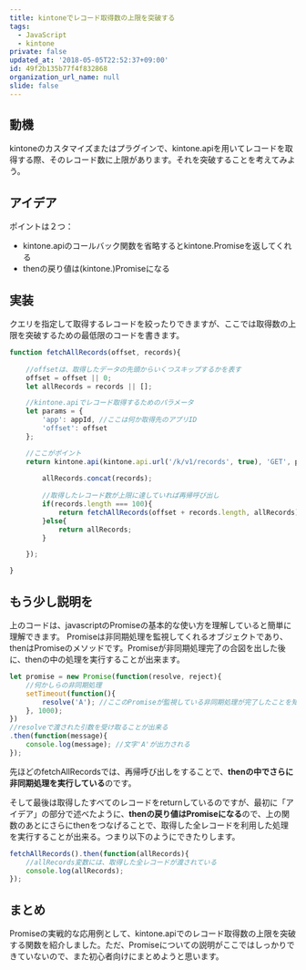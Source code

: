 ```yaml
---
title: kintoneでレコード取得数の上限を突破する
tags:
  - JavaScript
  - kintone
private: false
updated_at: '2018-05-05T22:52:37+09:00'
id: 49f2b135b77f4f832868
organization_url_name: null
slide: false
---
```

## 動機
kintoneのカスタマイズまたはプラグインで、kintone.apiを用いてレコードを取得する際、そのレコード数に上限があります。それを突破することを考えてみよう。

## アイデア

ポイントは２つ：

- kintone.apiのコールバック関数を省略するとkintone.Promiseを返してくれる
- thenの戻り値は(kintone.)Promiseになる


## 実装

クエリを指定して取得するレコードを絞ったりできますが、ここでは取得数の上限を突破するための最低限のコードを書きます。

```javascript:fetchAllRecords.js
function fetchAllRecords(offset, records){
    
    //offsetは、取得したデータの先頭からいくつスキップするかを表す
    offset = offset || 0;
    let allRecords = records || [];

    //kintone.apiでレコード取得するためのパラメータ
    let params = {
        'app': appId, //ここは何か取得先のアプリID
        'offset': offset
    };

    //ここがポイント
    return kintone.api(kintone.api.url('/k/v1/records', true), 'GET', params).then(function(records){
        
        allRecords.concat(records);
        
        //取得したレコード数が上限に達していれば再帰呼び出し
        if(records.length === 100){
            return fetchAllRecords(offset + records.length, allRecords);
        }else{
            return allRecords;
        }

    });

}
```

## もう少し説明を

上のコードは、javascriptのPromiseの基本的な使い方を理解していると簡単に理解できます。
Promiseは非同期処理を監視してくれるオブジェクトであり、thenはPromiseのメソッドです。Promiseが非同期処理完了の合図を出した後に、thenの中の処理を実行することが出来ます。

```javascript:example1.js
let promise = new Promise(function(resolve, reject){
    //何かしらの非同期処理
    setTimeout(function(){
        resolve('A'); //ここのPromiseが監視している非同期処理が完了したことを知らせる関数
    }, 1000);
})
//resolveで渡された引数を受け取ることが出来る
.then(function(message){
    console.log(message); //文字'A'が出力される
});

```

先ほどのfetchAllRecordsでは、再帰呼び出しをすることで、**thenの中でさらに非同期処理を実行している**のです。

そして最後は取得したすべてのレコードをreturnしているのですが、最初に「アイデア」の部分で述べたように、**thenの戻り値はPromiseになる**ので、上の関数のあとにさらにthenをつなげることで、取得した全レコードを利用した処理を実行することが出来る。つまり以下のようにできたりします。

```javascript:example2.js
fetchAllRecords().then(function(allRecords){
    //allRecords変数には、取得した全レコードが渡されている
    console.log(allRecords);
});
```

## まとめ

Promiseの実戦的な応用例として、kintone.apiでのレコード取得数の上限を突破する関数を紹介しました。ただ、Promiseについての説明がここではしっかりできていないので、また初心者向けにまとめようと思います。
